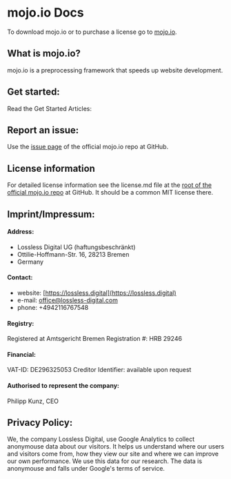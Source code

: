 # mojo.io Docs

To download mojo.io or to purchase a license go to [mojo.io](https://mojo.io).

## What is mojo.io?
mojo.io is a preprocessing framework that speeds up website development.

## Get started:
Read the Get Started Articles:

## Report an issue:
Use the [issue page](https://github.com/mojoio/mojoio/issues) of the official mojo.io repo at GitHub.

## License information
For detailed license information see the license.md file at the [root of the official mojo.io repo](https://github.com/mojoio/mojoio/) at GitHub. It should be a common MIT license there.

## Imprint/Impressum:

#### Address:

* Lossless Digital UG (haftungsbeschränkt)
* Ottilie-Hoffmann-Str. 16, 28213 Bremen
* Germany

#### Contact:

* website: [https://lossless.digital](https://lossless.digital)
* e-mail: office@lossless-digital.com
* phone: +4942116767548

#### Registry:
Registered at Amtsgericht Bremen
Registration #: HRB 29246

#### Financial:
VAT-ID: DE296325053
Creditor Identifier: available upon request

#### Authorised to represent the company:
Philipp Kunz, CEO

## Privacy Policy:
We, the company Lossless Digital, use Google Analytics to collect anonymouse data about our visitors.
It helps us understand where our users and visitors come from, how they view our site and where we can improve our own performance.
We use this data for our research. The data is anonymouse and falls under Google's terms of service.